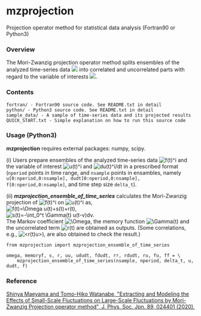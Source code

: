   mzprojection
=================

Projection operator method for statistical data analysis (Fortran90 or Python3)


### Overview ###

The Mori-Zwanzig projection operator method splits ensembles of the analyzed time-series data <img src="https://latex.codecogs.com/gif.latex?f(t)^i" /> into correlated and uncorrelated parts with regard to the variable of interests <img src="https://latex.codecogs.com/gif.latex?u(t)^i" />.


### Contents ###

    fortran/ - Fortran90 source code. See README.txt in detail  
    python/ - Python3 source code. See README.txt in detail  
    sample_data/ - A sample of time-series data and its projected results  
    QUICK_START.txt - Simple explanation on how to run this source code  
    
    
### Usage (Python3) ###
**mzprojection** requires external packages: numpy, scipy.

(i) Users prepare ensembles of the analyzed time-series data <img src="https://latex.codecogs.com/gif.latex?f(t)^i" alt="f(t)^i" /> and the variable of interest <img src="https://latex.codecogs.com/gif.latex?u(t)^i" alt="u(t)^i" /> and <img src="https://latex.codecogs.com/gif.latex?du(t)^i/dt" alt="du(t)^i/dt" /> in a prescribed format (`nperiod` points in time range, and `nsample` points in ensambles, namely `u[0:nperiod,0:nsample], dudt[0:nperiod,0:nsample], f[0:nperiod,0:nsample]`, and time step size `delta_t`).  

(ii) ***mzprojection_ensemble_of_time_series*** calculates the Mori-Zwanzig projection of <img src="https://latex.codecogs.com/gif.latex?f(t)^i" alt="f(t)^i" /> on <img src="https://latex.codecogs.com/gif.latex?u(t)^i" alt="u(t)^i" /> as,  
  <img src="https://latex.codecogs.com/gif.latex?f(t)=\Omega&space;u(t)+s(t)+r(t)," alt="f(t)=\Omega u(t)+s(t)+r(t)," />  
  <img src="https://latex.codecogs.com/gif.latex?s(t)=-\int_0^t&space;\Gamma(t)&space;u(t-v)dv." alt="s(t)=-\int_0^t \Gamma(t) u(t-v)dv." />  
The Markov coefficient <img src="https://latex.codecogs.com/gif.latex?\Omega" alt="\Omega" />, the memory function <img src="https://latex.codecogs.com/gif.latex?\Gamma(t)" alt="\Gamma(t)" /> and the uncorrelated term <img src="https://latex.codecogs.com/gif.latex?r(t)" alt="r(t)" /> are obtained as outputs.
(Some correlations, e.g., <img src="https://latex.codecogs.com/gif.latex?\langle&space;r(t)u&space;\rangle" alt="<r(t)u>" />), are also obtained to check the result.)
```
from mzprojection import mzprojection_ensemble_of_time_series

omega, memoryf, s, r, uu, ududt, fdudt, rr, rdudt, ru, fu, ff = \
    mzprojection_ensemble_of_time_series(nsample, nperiod, delta_t, u, dudt, f)
```


### Reference ###

[Shinya Maeyama and Tomo-Hiko Watanabe, "Extracting and Modeling the Effects of Small-Scale Fluctuations on Large-Scale Fluctuations by Mori-Zwanzig Projection operator method", J. Phys. Soc. Jpn. 89, 024401 (2020).](https://doi.org/10.7566/JPSJ.89.024401)

